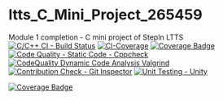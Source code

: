 # ltts_C_Mini_Project_265459
Module 1 completion - C mini project of StepIn LTTS
[![C/C++ CI - Build Status](https://github.com/geek-gopi/C_Mini_Project_265459/actions/workflows/c-cpp.yml/badge.svg)](https://github.com/geek-gopi/C_Mini_Project_265459/actions/workflows/c-cpp.yml)
[![CI-Coverage](https://github.com/geek-gopi/C_Mini_Project_265459/actions/workflows/gcov.yml/badge.svg)](https://github.com/geek-gopi/C_Mini_Project_265459/actions/workflows/gcov.yml)
[![Coverage Badge](https://img.shields.io/badge/Coverage-96.11-brightgreen)]()
[![Code Quality - Static Code - Cppcheck](https://github.com/geek-gopi/C_Mini_Project_265459/actions/workflows/cppcheck.yml/badge.svg)](https://github.com/geek-gopi/C_Mini_Project_265459/actions/workflows/cppcheck.yml)
[![CodeQuality Dynamic Code Analysis Valgrind](https://github.com/geek-gopi/C_Mini_Project_265459/actions/workflows/CodeQuality_Dynamic.yml/badge.svg)](https://github.com/geek-gopi/C_Mini_Project_265459/actions/workflows/CodeQuality_Dynamic.yml)
[![Contribution Check - Git Inspector](https://github.com/geek-gopi/C_Mini_Project_265459/actions/workflows/gitinspector.yml/badge.svg)](https://github.com/geek-gopi/C_Mini_Project_265459/actions/workflows/gitinspector.yml)
[![Unit Testing - Unity](https://github.com/geek-gopi/C_Mini_Project_265459/actions/workflows/unity.yml/badge.svg)](https://github.com/geek-gopi/C_Mini_Project_265459/actions/workflows/unity.yml)

[![Coverage Badge](https://img.shields.io/badge/Coverage-96.11-brightgreen)]()

